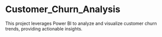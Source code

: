 # Customer_Churn_Analysis
This project leverages Power BI to analyze and visualize customer churn trends, providing actionable insights.
